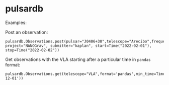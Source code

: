 # pulsardb

Examples:

Post an observation:
```
pulsardb.Observations.post(pulsar="J0406+30",telescope="Arecibo",frequency=200*u.MHz, project="NANOGrav", submitter="kaplan", start=Time("2022-02-01"), stop=Time("2022-02-02"))
```

Get observations with the VLA starting after a particular time in `pandas` format:
```
pulsardb.Observations.get(telescope="VLA",format='pandas',min_time=Time('2019-12-01'))
```
